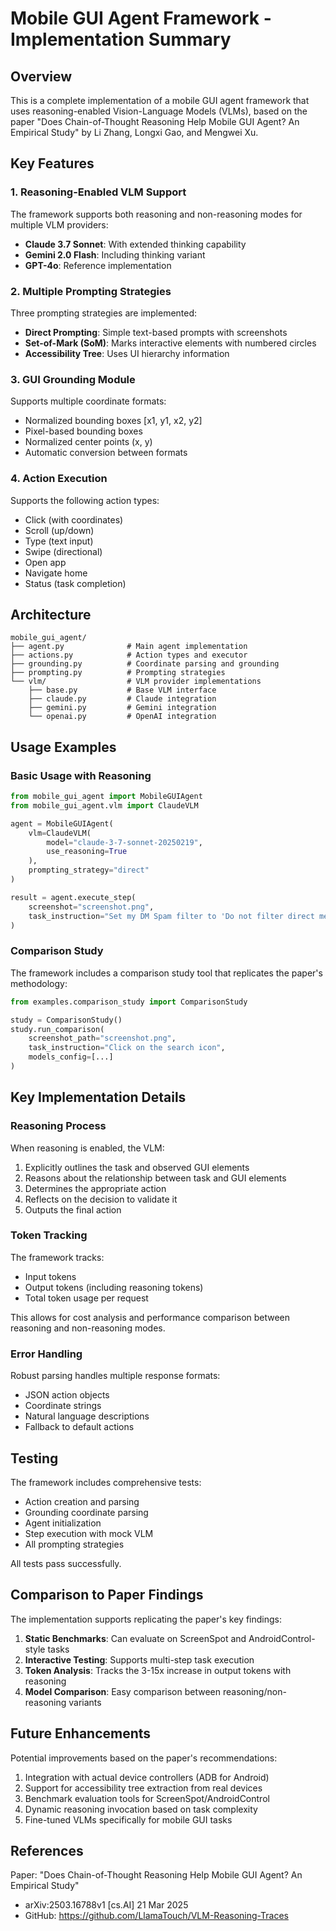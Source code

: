 # Mobile GUI Agent Framework - Implementation Summary

## Overview

This is a complete implementation of a mobile GUI agent framework that uses reasoning-enabled Vision-Language Models (VLMs), based on the paper "Does Chain-of-Thought Reasoning Help Mobile GUI Agent? An Empirical Study" by Li Zhang, Longxi Gao, and Mengwei Xu.

## Key Features

### 1. Reasoning-Enabled VLM Support

The framework supports both reasoning and non-reasoning modes for multiple VLM providers:

- **Claude 3.7 Sonnet**: With extended thinking capability
- **Gemini 2.0 Flash**: Including thinking variant
- **GPT-4o**: Reference implementation

### 2. Multiple Prompting Strategies

Three prompting strategies are implemented:

- **Direct Prompting**: Simple text-based prompts with screenshots
- **Set-of-Mark (SoM)**: Marks interactive elements with numbered circles
- **Accessibility Tree**: Uses UI hierarchy information

### 3. GUI Grounding Module

Supports multiple coordinate formats:
- Normalized bounding boxes [x1, y1, x2, y2]
- Pixel-based bounding boxes
- Normalized center points (x, y)
- Automatic conversion between formats

### 4. Action Execution

Supports the following action types:
- Click (with coordinates)
- Scroll (up/down)
- Type (text input)
- Swipe (directional)
- Open app
- Navigate home
- Status (task completion)

## Architecture

```
mobile_gui_agent/
├── agent.py              # Main agent implementation
├── actions.py            # Action types and executor
├── grounding.py          # Coordinate parsing and grounding
├── prompting.py          # Prompting strategies
└── vlm/                  # VLM provider implementations
    ├── base.py           # Base VLM interface
    ├── claude.py         # Claude integration
    ├── gemini.py         # Gemini integration
    └── openai.py         # OpenAI integration
```

## Usage Examples

### Basic Usage with Reasoning

```python
from mobile_gui_agent import MobileGUIAgent
from mobile_gui_agent.vlm import ClaudeVLM

agent = MobileGUIAgent(
    vlm=ClaudeVLM(
        model="claude-3-7-sonnet-20250219",
        use_reasoning=True
    ),
    prompting_strategy="direct"
)

result = agent.execute_step(
    screenshot="screenshot.png",
    task_instruction="Set my DM Spam filter to 'Do not filter direct messages' on Discord app"
)
```

### Comparison Study

The framework includes a comparison study tool that replicates the paper's methodology:

```python
from examples.comparison_study import ComparisonStudy

study = ComparisonStudy()
study.run_comparison(
    screenshot_path="screenshot.png",
    task_instruction="Click on the search icon",
    models_config=[...]
)
```

## Key Implementation Details

### Reasoning Process

When reasoning is enabled, the VLM:
1. Explicitly outlines the task and observed GUI elements
2. Reasons about the relationship between task and GUI elements
3. Determines the appropriate action
4. Reflects on the decision to validate it
5. Outputs the final action

### Token Tracking

The framework tracks:
- Input tokens
- Output tokens (including reasoning tokens)
- Total token usage per request

This allows for cost analysis and performance comparison between reasoning and non-reasoning modes.

### Error Handling

Robust parsing handles multiple response formats:
- JSON action objects
- Coordinate strings
- Natural language descriptions
- Fallback to default actions

## Testing

The framework includes comprehensive tests:
- Action creation and parsing
- Grounding coordinate parsing
- Agent initialization
- Step execution with mock VLM
- All prompting strategies

All tests pass successfully.

## Comparison to Paper Findings

The implementation supports replicating the paper's key findings:

1. **Static Benchmarks**: Can evaluate on ScreenSpot and AndroidControl-style tasks
2. **Interactive Testing**: Supports multi-step task execution
3. **Token Analysis**: Tracks the 3-15x increase in output tokens with reasoning
4. **Model Comparison**: Easy comparison between reasoning/non-reasoning variants

## Future Enhancements

Potential improvements based on the paper's recommendations:

1. Integration with actual device controllers (ADB for Android)
2. Support for accessibility tree extraction from real devices
3. Benchmark evaluation tools for ScreenSpot/AndroidControl
4. Dynamic reasoning invocation based on task complexity
5. Fine-tuned VLMs specifically for mobile GUI tasks

## References

Paper: "Does Chain-of-Thought Reasoning Help Mobile GUI Agent? An Empirical Study"
- arXiv:2503.16788v1 [cs.AI] 21 Mar 2025
- GitHub: https://github.com/LlamaTouch/VLM-Reasoning-Traces
